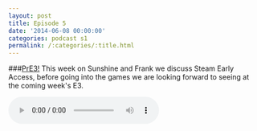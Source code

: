 ```yaml
---
layout: post
title: Episode 5
date: '2014-06-08 00:00:00'
categories: podcast s1
permalink: /:categories/:title.html
---
```


###[PrE3!](http://files.podcast.geeksinprogress.com/files/podcasts/1/s01e05_PrE3.mp3)
This week on Sunshine and Frank we discuss Steam Early Access, before going into the games we are looking forward to seeing at the coming week's E3.

<audio controls>
  <source src="http://files.podcast.geeksinprogress.com/files/podcasts/1/s01e05_PrE3.mp3" 	type="audio/mpeg">
</audio>
